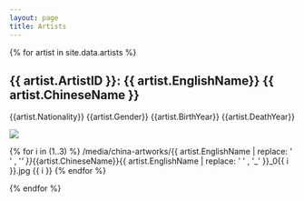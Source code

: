 ```yaml
---
layout: page
title: Artists
---
```


{% for artist in site.data.artists %}
<h2>{{ artist.ArtistID }}: {{ artist.EnglishName}} {{ artist.ChineseName }}</h2>
<p> {{artist.Nationality}}  {{artist.Gender}} {{artist.BirthYear}} {{artist.DeathYear}}</p>
<img src= "/media/china-artworks/{{ artist.EnglishName | replace: ' ' , '_' }}_{{artist.ChineseName}}/{{ artist.EnglishName | replace: ' ' , '_' }}">

{% for i in (1..3) %} 
/media/china-artworks/{{ artist.EnglishName | replace: ' ' , '_' }}_{{artist.ChineseName}}{{ artist.EnglishName | replace: ' ' ,  '_' }}_0{{ i }}.jpg
  {{ i }}
{% endfor %}

{% endfor %}






